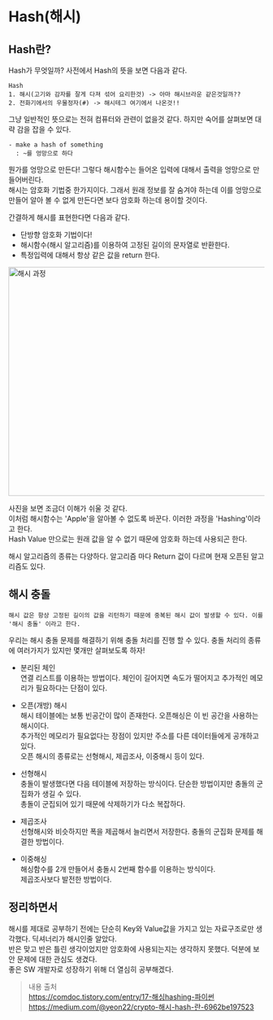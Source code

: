 # Hash(해시)

## Hash란?

Hash가 무엇일까? 사전에서 Hash의 뜻을 보면 다음과 같다.   
    
    Hash
    1. 해시(고기와 감자를 잘게 다져 섞어 요리한것) -> 아마 해시브라운 같은것일까??
    2. 전화기에서의 우물정자(#) -> 해시테그 여기에서 나온것!!

그냥 일반적인 뜻으로는 전혀 컴퓨터와 관련이 없을것 같다. 하지만 숙어를 살펴보면 대략 감을 잡을 수 있다. 

    - make a hash of something
      : ~를 엉망으로 하다

뭔가를 엉망으로 만든다! 그렇다 해시함수는 들어온 입력에 대해서 출력을 엉망으로 만들어버린다.   
해시는 암호화 기법중 한가지이다. 그래서 원래 정보를 잘 숨겨야 하는데 이를 엉망으로 만들어 알아 볼 수 없게 만든다면 보다 암호화 하는데 용이할 것이다.  

간결하게 해시를 표현한다면 다음과 같다.   

- 단방향 암호화 기법이다!
- 해시함수(해시 알고리즘)를 이용하여 고정된 길이의 문자열로 반환한다.
- 특정입력에 대해서 항상 같은 값을 return 한다. 

<img src="https://user-images.githubusercontent.com/44546283/89482036-011df300-d7d4-11ea-8b4e-326db7b2c1ff.png" width="600px" height="450px" title="해시 과정" >

사진을 보면 조금더 이해가 쉬울 것 같다.   
이처럼 해시함수는 'Apple'을 알아볼 수 없도록 바꾼다. 이러한 과정을 'Hashing'이라고 한다.   
Hash Value 만으로는 원래 값을 알 수 없기 때문에 암호화 하는데 사용되곤 한다. 

해시 알고리즘의 종류는 다양하다. 알고리즘 마다 Return 겂이 다르며 현재 오픈된 알고리즘도 있다.   


## 해시 충돌

    해시 값은 항상 고정된 길이의 값을 리턴하기 때문에 중복된 해시 값이 발생할 수 있다. 이를 '해시 충돌' 이라고 한다.

우리는 해시 충돌 문제를 해결하기 위해 충돌 처리를 진행 할 수 있다.
충돌 처리의 종류에 여러가지가 있지만 몇개만 살펴보도록 하자!

- 분리된 체인    
    연결 리스트를 이용하는 방법이다. 체인이 길어지면 속도가 떨어지고 추가적인 메모리가 필요하다는 단점이 있다.

- 오픈(개방) 해시   
    해시 테이블에는 보통 빈공간이 많이 존재한다. 오픈해싱은 이 빈 공간을 사용하는 해시이다.  
    추가적인 메모리가 필요없다는 장점이 있지만 주소를 다른 데이터들에게 공개하고 있다.  
    오픈 해시의 종류로는 선형해시, 제곱조사, 이중해시 등이 있다. 

- 선형해시   
    충돌이 발생했다면 다음 테이블에 저장하는 방식이다. 단순한 방법이지만 충돌의 군집화가 생길 수 있다.  
    총돌이 군집되어 있기 때문에 삭제하기가 다소 복잡하다.   

- 제곱조사   
    선형해시와 비슷하지만 폭을 제곱해서 늘리면서 저장한다.  충돌의 군집화 문제를 해결한 방법이다. 

- 이중해싱   
    해싱함수를 2개 만들어서 충돌시 2번째 함수를 이용하는 방식이다.  
    제곱조사보다 발전한 방법이다.


## 정리하면서  
해시를 제대로 공부하기 전에는 단순히 Key와 Value값을 가지고 있는 자료구조로만 생각했다. 딕셔너리가 해시인줄 알았다.  
반은 맞고 반은 틀린 생각이었지만 암호화에 사용되는지는 생각하지 못했다. 덕분에 보안 문제에 대한 관심도 생겼다.  
좋은 SW 개발자로 성장하기 위해 더 열심히 공부해겠다.  


> 내용 출처   
    https://comdoc.tistory.com/entry/17-해싱hashing-파이썬   
    https://medium.com/@yeon22/crypto-해시-hash-란-6962be197523   
    
